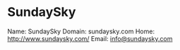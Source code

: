 
# SundaySky

Name: SundaySky
Domain: sundaysky.com
Home: http://www.sundaysky.com/
Email: info@sundaysky.com
